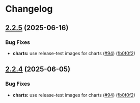 # Changelog

## [2.2.5](https://github.com/astriaorg/astria-release-test/compare/sequencer-v2.2.4...sequencer-v2.2.5) (2025-06-16)


### Bug Fixes

* **charts:** use release-test images for charts ([#94](https://github.com/astriaorg/astria-release-test/issues/94)) ([fb0f0f2](https://github.com/astriaorg/astria-release-test/commit/fb0f0f279282a7b5049e2a161f3a299782aa8e2f))

## [2.2.4](https://github.com/astriaorg/astria-release-test/compare/sequencer-v2.2.3...sequencer-v2.2.4) (2025-06-05)


### Bug Fixes

* **charts:** use release-test images for charts ([#94](https://github.com/astriaorg/astria-release-test/issues/94)) ([fb0f0f2](https://github.com/astriaorg/astria-release-test/commit/fb0f0f279282a7b5049e2a161f3a299782aa8e2f))

